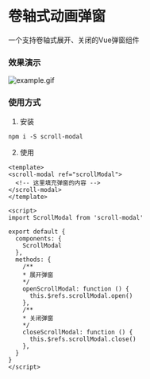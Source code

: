 # 卷轴式动画弹窗
一个支持卷轴式展开、关闭的Vue弹窗组件

### 效果演示
![example.gif]()

### 使用方式
1. 安装
```
npm i -S scroll-modal
```

2. 使用
```vue
<template>
<scroll-modal ref="scrollModal">
  <!-- 这里填充弹窗的内容 -->
</scroll-modal>
</template>

<script>
import ScrollModal from 'scroll-modal'

export default {
  components: {
    ScrollModal
  },
  methods: {
    /**
    * 展开弹窗
    */
    openScrollModal: function () {
      this.$refs.scrollModal.open()
    },
    /**
    * 关闭弹窗
    */
    closeScrollModal: function () {
      this.$refs.scrollModal.close()
    },
  }
}
</script>
```
